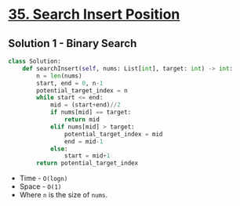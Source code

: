 # [35. Search Insert Position](https://leetcode.com/problems/search-insert-position/)

## Solution 1 - Binary Search

```py
class Solution:
    def searchInsert(self, nums: List[int], target: int) -> int:
        n = len(nums)
        start, end = 0, n-1
        potential_target_index = n
        while start <= end:
            mid = (start+end)//2
            if nums[mid] == target:
                return mid
            elif nums[mid] > target:
                potential_target_index = mid
                end = mid-1
            else:
                start = mid+1
        return potential_target_index
```

- Time - `O(logn)`
- Space - `O(1)`
- Where `n` is the size of `nums`.